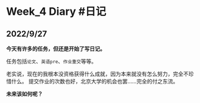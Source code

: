 # Week_4 Diary #日记

## 2022/9/27

**今天有许多的任务，但还是开始了写日记。**

任务包括`论文`、`英语pre`、`作业重交`等等。

老实说，现在的我根本没资格获得什么成就，因为本来就没有怎么努力，完全不珍惜什么。
提交作业的次数也好，北京大学的机会也罢……完全的付之东流。

**未来该如何呢？**
